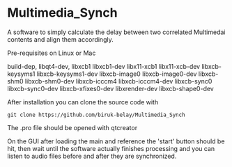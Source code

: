 # Multimedia_Synch
A software to simply calculate the delay between two correlated Multimedai contents and align them accordingly.

Pre-requisites on Linux or Mac 

build-dep, libqt4-dev, libxcb1 libxcb1-dev libx11-xcb1 libx11-xcb-dev libxcb-keysyms1 libxcb-keysyms1-dev libxcb-image0 libxcb-image0-dev libxcb-shm0 libxcb-shm0-dev libxcb-icccm4 libxcb-icccm4-dev libxcb-sync0 libxcb-sync0-dev libxcb-xfixes0-dev libxrender-dev libxcb-shape0-dev

After installation you can clone the source code with

    git clone https://github.com/biruk-belay/Multimedia_Synch
    
The .pro file should be opened with qtcreator

On the GUI after loading the main and reference the 'start' button should be hit, then wait until the software actually finishes processing and you can listen to audio files before and after they are synchronized.


